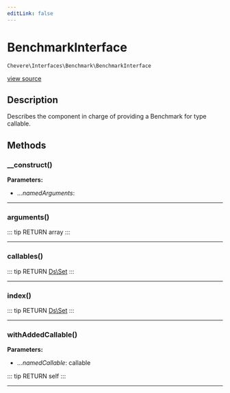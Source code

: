 ```yaml
---
editLink: false
---
```


# BenchmarkInterface

`Chevere\Interfaces\Benchmark\BenchmarkInterface`

[view source](https://github.com/chevere/chevere/blob/master/src/Chevere/Interfaces/Benchmark/BenchmarkInterface.php)

## Description

Describes the component in charge of providing a Benchmark for type callable.

## Methods

### __construct()

**Parameters:**

- *...namedArguments*: 

---

### arguments()

::: tip RETURN
array
:::

---

### callables()

::: tip RETURN
[Ds\Set](https://www.php.net/manual/class.ds\set)
:::

---

### index()

::: tip RETURN
[Ds\Set](https://www.php.net/manual/class.ds\set)
:::

---

### withAddedCallable()

**Parameters:**

- *...namedCallable*: callable

::: tip RETURN
self
:::

---
